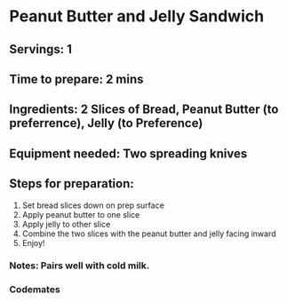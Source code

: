 # Peanut Butter and Jelly Sandwich

## Servings: 1

## Time to prepare: 2 mins

## Ingredients: 2 Slices of Bread, Peanut Butter (to preferrence), Jelly (to Preference)


## Equipment needed: Two spreading knives


## Steps for preparation: 
1) Set bread slices down on prep surface 
2) Apply peanut butter to one slice 
3) Apply jelly to other slice 
4) Combine the two slices with the peanut butter and jelly facing inward 
5) Enjoy!



### Notes: Pairs well with cold milk. 



### Codemates #
